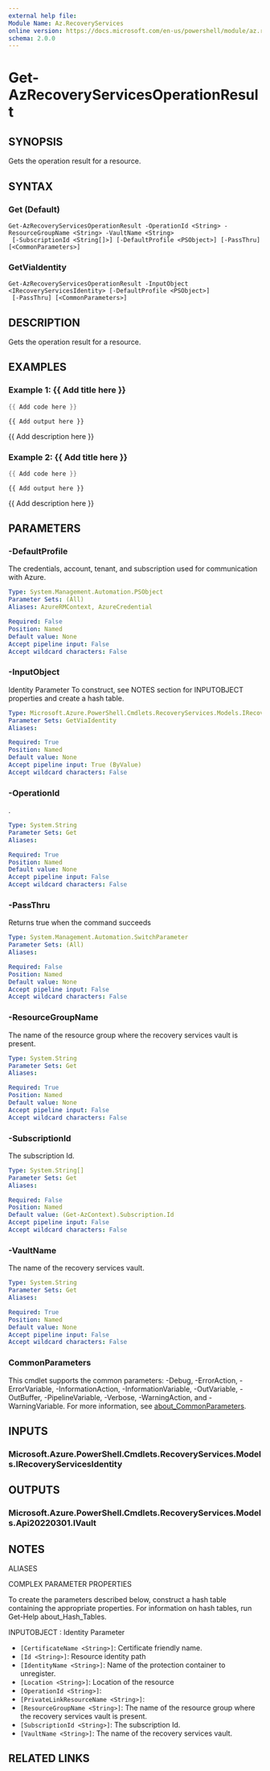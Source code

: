 ```yaml
---
external help file:
Module Name: Az.RecoveryServices
online version: https://docs.microsoft.com/en-us/powershell/module/az.recoveryservices/get-azrecoveryservicesoperationresult
schema: 2.0.0
---
```


# Get-AzRecoveryServicesOperationResult

## SYNOPSIS
Gets the operation result for a resource.

## SYNTAX

### Get (Default)
```
Get-AzRecoveryServicesOperationResult -OperationId <String> -ResourceGroupName <String> -VaultName <String>
 [-SubscriptionId <String[]>] [-DefaultProfile <PSObject>] [-PassThru] [<CommonParameters>]
```

### GetViaIdentity
```
Get-AzRecoveryServicesOperationResult -InputObject <IRecoveryServicesIdentity> [-DefaultProfile <PSObject>]
 [-PassThru] [<CommonParameters>]
```

## DESCRIPTION
Gets the operation result for a resource.

## EXAMPLES

### Example 1: {{ Add title here }}
```powershell
{{ Add code here }}
```

```output
{{ Add output here }}
```

{{ Add description here }}

### Example 2: {{ Add title here }}
```powershell
{{ Add code here }}
```

```output
{{ Add output here }}
```

{{ Add description here }}

## PARAMETERS

### -DefaultProfile
The credentials, account, tenant, and subscription used for communication with Azure.

```yaml
Type: System.Management.Automation.PSObject
Parameter Sets: (All)
Aliases: AzureRMContext, AzureCredential

Required: False
Position: Named
Default value: None
Accept pipeline input: False
Accept wildcard characters: False
```

### -InputObject
Identity Parameter
To construct, see NOTES section for INPUTOBJECT properties and create a hash table.

```yaml
Type: Microsoft.Azure.PowerShell.Cmdlets.RecoveryServices.Models.IRecoveryServicesIdentity
Parameter Sets: GetViaIdentity
Aliases:

Required: True
Position: Named
Default value: None
Accept pipeline input: True (ByValue)
Accept wildcard characters: False
```

### -OperationId
.

```yaml
Type: System.String
Parameter Sets: Get
Aliases:

Required: True
Position: Named
Default value: None
Accept pipeline input: False
Accept wildcard characters: False
```

### -PassThru
Returns true when the command succeeds

```yaml
Type: System.Management.Automation.SwitchParameter
Parameter Sets: (All)
Aliases:

Required: False
Position: Named
Default value: None
Accept pipeline input: False
Accept wildcard characters: False
```

### -ResourceGroupName
The name of the resource group where the recovery services vault is present.

```yaml
Type: System.String
Parameter Sets: Get
Aliases:

Required: True
Position: Named
Default value: None
Accept pipeline input: False
Accept wildcard characters: False
```

### -SubscriptionId
The subscription Id.

```yaml
Type: System.String[]
Parameter Sets: Get
Aliases:

Required: False
Position: Named
Default value: (Get-AzContext).Subscription.Id
Accept pipeline input: False
Accept wildcard characters: False
```

### -VaultName
The name of the recovery services vault.

```yaml
Type: System.String
Parameter Sets: Get
Aliases:

Required: True
Position: Named
Default value: None
Accept pipeline input: False
Accept wildcard characters: False
```

### CommonParameters
This cmdlet supports the common parameters: -Debug, -ErrorAction, -ErrorVariable, -InformationAction, -InformationVariable, -OutVariable, -OutBuffer, -PipelineVariable, -Verbose, -WarningAction, and -WarningVariable. For more information, see [about_CommonParameters](http://go.microsoft.com/fwlink/?LinkID=113216).

## INPUTS

### Microsoft.Azure.PowerShell.Cmdlets.RecoveryServices.Models.IRecoveryServicesIdentity

## OUTPUTS

### Microsoft.Azure.PowerShell.Cmdlets.RecoveryServices.Models.Api20220301.IVault

## NOTES

ALIASES

COMPLEX PARAMETER PROPERTIES

To create the parameters described below, construct a hash table containing the appropriate properties. For information on hash tables, run Get-Help about_Hash_Tables.


INPUTOBJECT <IRecoveryServicesIdentity>: Identity Parameter
  - `[CertificateName <String>]`: Certificate friendly name.
  - `[Id <String>]`: Resource identity path
  - `[IdentityName <String>]`: Name of the protection container to unregister.
  - `[Location <String>]`: Location of the resource
  - `[OperationId <String>]`: 
  - `[PrivateLinkResourceName <String>]`: 
  - `[ResourceGroupName <String>]`: The name of the resource group where the recovery services vault is present.
  - `[SubscriptionId <String>]`: The subscription Id.
  - `[VaultName <String>]`: The name of the recovery services vault.

## RELATED LINKS

